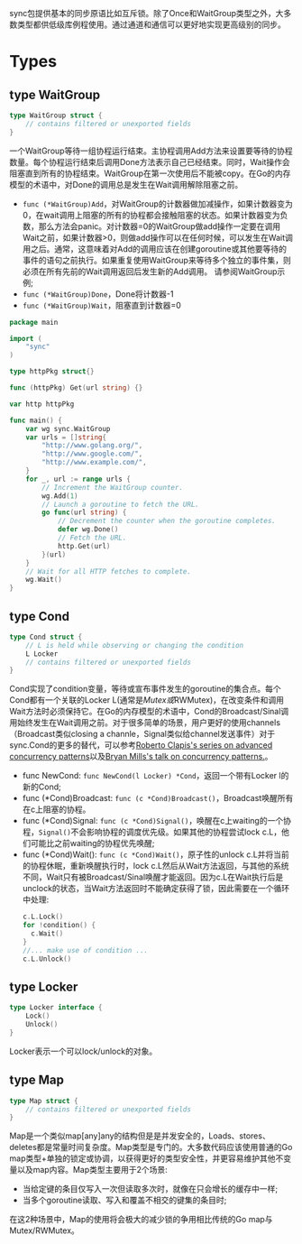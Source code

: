 sync包提供基本的同步原语比如互斥锁。除了Once和WaitGroup类型之外，大多数类型都供低级库例程使用。通过通道和通信可以更好地实现更高级别的同步。
# Types
## type WaitGroup
```go
type WaitGroup struct {
	// contains filtered or unexported fields
}
```
一个WaitGroup等待一组协程运行结束。主协程调用Add方法来设置要等待的协程数量。每个协程运行结束后调用Done方法表示自己已经结束。同时，Wait操作会阻塞直到所有的协程结束。WaitGroup在第一次使用后不能被copy。在Go的内存模型的术语中，对Done的调用总是发生在Wait调用解除阻塞之前。
- `func (*WaitGroup)Add`，对WaitGroup的计数器做加减操作，如果计数器变为0，在wait调用上阻塞的所有的协程都会接触阻塞的状态。如果计数器变为负数，那么方法会panic。对计数器=0的WaitGroup做add操作一定要在调用Wait之前，如果计数器>0，则做add操作可以在任何时候，可以发生在Wait调用之后。通常，这意味着对Add的调用应该在创建goroutine或其他要等待的事件的语句之前执行。如果重复使用WaitGroup来等待多个独立的事件集，则必须在所有先前的Wait调用返回后发生新的Add调用。 请参阅WaitGroup示例;
- `func (*WaitGroup)Done`，Done将计数器-1
- `func (*WaitGroup)Wait`，阻塞直到计数器=0

```go
package main

import (
	"sync"
)

type httpPkg struct{}

func (httpPkg) Get(url string) {}

var http httpPkg

func main() {
	var wg sync.WaitGroup
	var urls = []string{
		"http://www.golang.org/",
		"http://www.google.com/",
		"http://www.example.com/",
	}
	for _, url := range urls {
		// Increment the WaitGroup counter.
		wg.Add(1)
		// Launch a goroutine to fetch the URL.
		go func(url string) {
			// Decrement the counter when the goroutine completes.
			defer wg.Done()
			// Fetch the URL.
			http.Get(url)
		}(url)
	}
	// Wait for all HTTP fetches to complete.
	wg.Wait()
}
```
## type Cond
```go
type Cond struct {
	// L is held while observing or changing the condition
	L Locker
	// contains filtered or unexported fields
}
```
Cond实现了condition变量，等待或宣布事件发生的goroutine的集合点。每个Cond都有一个关联的Locker L(通常是*Mutex或*RWMutex)，在改变条件和调用Wait方法时必须保持它。在Go的内存模型的术语中，Cond的Broadcast/Sinal调用始终发生在Wait调用之前。对于很多简单的场景，用户更好的使用channels（Broadcast类似closing a channle，Signal类似给channel发送事件）对于sync.Cond的更多的替代，可以参考[Roberto Clapis's series on advanced concurrency patterns](https://blogtitle.github.io/categories/concurrency/)以及[Bryan Mills's talk on concurrency patterns.](https://drive.google.com/file/d/1nPdvhB0PutEJzdCq5ms6UI58dp50fcAN/view)。
- func NewCond: `func NewCond(l Locker) *Cond`，返回一个带有Locker l的新的Cond;
- func (*Cond)Broadcast: `func (c *Cond)Broadcast()`，Broadcast唤醒所有在c上阻塞的协程。
- func (*Cond)Signal: `func (c *Cond)Signal()`，唤醒在c上waiting的一个协程，`Signal()`不会影响协程的调度优先级。如果其他的协程尝试lock c.L，他们可能比之前waiting的协程优先唤醒;
- func (*Cond)Wait(): `func (c *Cond)Wait()`，原子性的unlock c.L并将当前的协程休眠，重新唤醒执行时，lock c.L然后从Wait方法返回，与其他的系统不同，Wait只有被Broadcast/Sinal唤醒才能返回。因为c.L在Wait执行后是unclock的状态，当Wait方法返回时不能确定获得了锁，因此需要在一个循环中处理:
  ```go
  c.L.Lock()
  for !condition() {
    c.Wait()
  }
  //... make use of condition ...
  c.L.Unlock()
  ```
## type Locker
```go
type Locker interface {
	Lock()
	Unlock()
}
```
Locker表示一个可以lock/unlock的对象。
## type Map
```go
type Map struct {
	// contains filtered or unexported fields
}
```
Map是一个类似map[any]any的结构但是是并发安全的，Loads、stores、deletes都是常量时间复杂度。Map类型是专门的。大多数代码应该使用普通的Go map类型+单独的锁定或协调，以获得更好的类型安全性，并更容易维护其他不变量以及map内容。Map类型主要用于2个场景:
- 当给定键的条目仅写入一次但读取多次时，就像在只会增长的缓存中一样;
- 当多个goroutine读取、写入和覆盖不相交的键集的条目时;

在这2种场景中，Map的使用将会极大的减少锁的争用相比传统的Go map与Mutex/RWMutex。